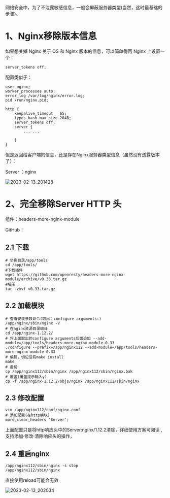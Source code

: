 网络安全中，为了不泄露敏感信息，一般会屏蔽服务器类型(当然，这时最基础的步骤)。

# 1、Nginx移除版本信息

如果想关掉 Nginx 关于 OS 和 Nginx 版本的信息，可以简单得再 Nginx 上设置一个：

```
server_tokens off;
```

配置类似于：

```
user nginx;
worker_processes auto;
error_log /var/log/nginx/error.log;
pid /run/nginx.pid;

http {
    keepalive_timeout   65;
    types_hash_max_size 2048;
	server_tokens off;
    server {
		... ...

    }
}

```

但是返回给客户端的信息，还是存在Nginx服务器类型信息（虽然没有透露版本了）：

Server ：nginx

![2023-02-13_201428](https://img.qinweizhao.com/2023/02/2023-02-13_201428.png)


# 2、完全移除Server HTTP 头

组件：headers-more-nginx-module

GitHub：


## 2.1 下载

```
# 举例目录/app/tools
cd /app/tools/
#下载插件
wget https://github.com/openresty/headers-more-nginx-module/archive/v0.33.tar.gz
#解压
tar -zxvf v0.33.tar.gz
```

## 2.2 加载模块

```
# 查看安装参数命令(取出：configure arguments:)
/app/nginx/sbin/nginx -V
# 在nginx资源目录编译
cd /app/nginx-1.12.2/
# 将上面取出的configure arguments后面追加 --add-module=/app/tools/headers-more-nginx-module-0.33
./configure --prefix=/app/nginx112 --add-module=/app/tools/headers-more-nginx-module-0.33
# 编辑，切记没有make install
make
# 备份
cp /app/nginx112/sbin/nginx /app/nginx112/sbin/nginx.bak 
# 覆盖(覆盖提示输入y)
cp -f /app/nginx-1.12.2/objs/nginx /app/nginx112/sbin/nginx
```

## 2.3 修改配置

```
vim /app/nginx112/conf/nginx.conf
# 添加配置(在http模块)
more_clear_headers 'Server';
```

> 
 上面配置只是将http响应头中的Server:nginx/1.12.2清除，详细使用方案可阅读
 ,
  支持添加·修改·清除响应头的操作，


## 2.4 重启nginx

```
/app/nginx112/sbin/nginx -s stop
/app/nginx112/sbin/nginx
```

> 
 直接使用reload可能会无效

![2023-02-13_202034](https://img.qinweizhao.com/2023/02/2023-02-13_202034.png)
